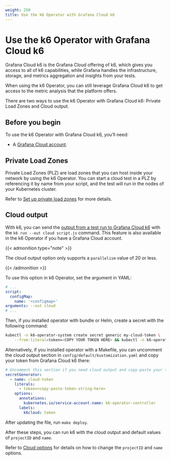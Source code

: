 ```yaml
---
weight: 250
title: Use the k6 Operator with Grafana Cloud k6
---
```


# Use the k6 Operator with Grafana Cloud k6

Grafana Cloud k6 is the Grafana Cloud offering of k6, which gives you access to all of k6 capabilities, while Grafana handles the infrastructure, storage, and metrics aggregation and insights from your tests.

When using the k6 Operator, you can still leverage Grafana Cloud k6 to get access to the metric analysis that the platform offers.

There are two ways to use the k6 Operator with Grafana Cloud k6: Private Load Zones and Cloud output.

## Before you begin

To use the k6 Operator with Grafana Cloud k6, you’ll need:

- A [Grafana Cloud account](https://grafana.com/auth/sign-up/create-user).

## Private Load Zones

Private Load Zones (PLZ) are load zones that you can host inside your network by using the k6 Operator. You can start a cloud test in a PLZ by referencing it by name from your script, and the test will run in the nodes of your Kubernetes cluster.

Refer to [Set up private load zones](https://grafana.com/docs/grafana-cloud/testing/k6/author-run/private-load-zone-v2/) for more details.

## Cloud output

With k6, you can send the [output from a test run to Grafana Cloud k6](https://grafana.com/docs/k6/<K6_VERSION>/results-output/real-time/cloud) with the `k6 run --out cloud script.js` command. This feature is also available in the k6 Operator if you have a Grafana Cloud account.

{{< admonition type="note" >}}

The cloud output option only supports a `parallelism` value of 20 or less.

{{< /admonition >}}

To use this option in k6 Operator, set the argument in YAML:

```yaml
# ...
script:
  configMap:
    name: '<configmap>'
arguments: --out cloud
# ...
```

Then, if you installed operator with bundle or Helm, create a secret with the following command:

```bash
kubectl -n k6-operator-system create secret generic my-cloud-token \
    --from-literal=token=<COPY YOUR TOKEN HERE> && kubectl -n k6-operator-system label secret my-cloud-token "k6cloud=token"
```

Alternatively, if you installed operator with a Makefile, you can uncomment the cloud output section in `config/default/kustomization.yaml` and copy your token from Grafana Cloud k6 there:

```yaml
# Uncomment this section if you need cloud output and copy-paste your token
secretGenerator:
  - name: cloud-token
    literals:
      - token=<copy-paste-token-string-here>
    options:
      annotations:
        kubernetes.io/service-account.name: k6-operator-controller
      labels:
        k6cloud: token
```

After updating the file, run `make deploy`.

After these steps, you can run k6 with the cloud output and default values of `projectID` and `name`.

Refer to [Cloud options](https://grafana.com/docs/grafana-cloud/testing/k6/author-run/cloud-scripting-extras/cloud-options/#cloud-options) for details on how to change the `projectID` and `name` options.
